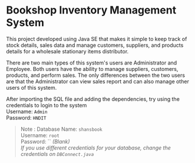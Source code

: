 # Bookshop Inventory Management System 


This project developed using Java SE that makes it simple to keep track of stock details, sales data and manage customers, suppliers, and products details for a wholesale stationary items distributor. 


There are two main types of this system's users are Administrator and Employee. Both users have the ability to manage suppliers, customers, products, and perform  sales. The only differences between the two users are that the Administrator can view sales report and can also manage other users of this system.

After importing the  SQL file and adding the dependencies, try using the credentials to login to the system<br>
Username: `Admin`<br>
Password: `HNDIT`


> Note : Database Name: `shansbook`<br>
Username: `root`<br>
Password: `` *(Blank)*<br>
<i>If you use different credentials for your database, change the credentials on `DBConnect.java`</i>
